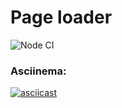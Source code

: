 # Page loader
![Node CI](https://github.com/EvgeniyKoch/backend-project-lvl3/workflows/Node%20CI/badge.svg)


### Asciinema:
[![asciicast](https://asciinema.org/a/R8T6TgVM4Uxm3JoeGqX4CPXZ3.svg)](https://asciinema.org/a/R8T6TgVM4Uxm3JoeGqX4CPXZ3)
